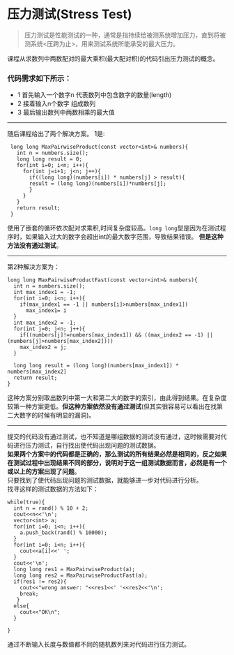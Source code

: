 # 压力测试(Stress Test)

> 压力测试是性能测试的一种，通常是指持续给被测系统增加压力，直到将被测系统<压跨为止>，用来测试系统所能承受的最大压力。

课程从求数列中两数配对的最大乘积(最大配对积)的代码引出压力测试的概念。
### 代码需求如下所示：
* 1 首先输入一个数字n 代表数列中包含数字的数量(length) 
* 2 接着输入n个数字 组成数列 
* 3 最后输出数列中两数相乘的最大值 
---
随后课程给出了两个解决方案。
1是: 
 ```
  long long MaxPairwiseProduct(const vector<int>& numbers){
    int n = numbers.size();
    long long result = 0;
    for(int i=0; i<n; i++){
      for(int j=i+1; j<n; j++){
        if((long long)(numbers[i]) * numbers[j] > result){
        result = (long long)(numbers[i])*numbers[j];
        }
      }
    }
    return result;
  } 
 ``` 
使用了嵌套的循环依次配对求乘积,时间复杂度较高。`long long`型是因为在测试程序时，如果输入过大的数字会超出int的最大数字范围，导致结果错误。  **但是这种方法没有通过测试**。
***
第2种解决方案为：  
```
long long MaxPairwiseProductFast(const vector<int>& numbers){
  int n = numbers.size();
  int max_index1 = -1;
  for(int i=0; i<n; i++){
    if(max_index1 == -1 || numbers[i]>numbers[max_index1])
      max_index1= i
  }
  int max_index2 = -1;
  for(int j=0; j<n; j++){
    if((numbers[j]!=numbers[max_index1]) && ((max_index2 == -1) || (numbers[j]>numbers[max_index2])))
    max_index2 = j;
  }
  
  long long result = (long long)(numbers[max_index1]) * numbers[max_index2]
  return result;
}
```
这种方案分别取出数列中第一大和第二大的数字的索引，由此得到结果。在复杂度较第一种方案更低。**但这种方案依然没有通过测试**(但其实很容易可以看出在找第二大数字的时候有明显的漏洞)。
***
提交的代码没有通过测试，也不知道是哪组数据的测试没有通过，这时候需要对代码进行压力测试，自行找出使代码出现问题的测试数据。  
**如果两个方案中的代码都是正确的，那么测试的所有结果必然是相同的，反之如果在测试过程中出现结果不同的部分，说明对于这一组测试数据而言，必然是有一个或以上的方案出现了问题**。  
只要找到了使代码出现问题的测试数据，就能够进一步对代码进行分析。  
找寻这样的测试数据的方法如下：  
```
while(true){
  int n = rand() % 10 + 2;
  cout<<n<<'\n';
  vector<int> a;
  for(int i=0; i<n; i++){
    a.push_back(rand() % 10000);
  }
  for(int i=0; i<n; i++){
    cout<<a[i]<<' ';
  }
  cout<<'\n';
  long long res1 = MaxPairwiseProduct(a);
  long long res2 = MaxPairwiseProductFast(a);
  if(res1 != res2){
    cout<<"wrong answer: "<<res1<<' '<<res2<<'\n';
    break;
   }
  else{
    cout<<"OK\n";
  }
  
}
```
通过不断输入长度与数值都不同的随机数列来对代码进行压力测试。


